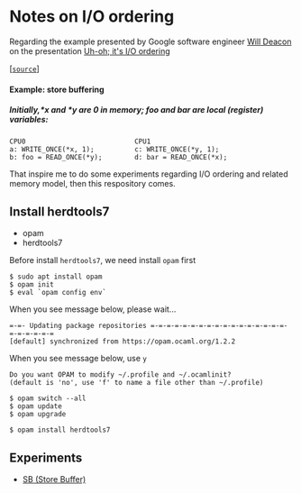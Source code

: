 # Notes on I/O ordering

Regarding the example presented by Google software engineer [Will Deacon](https://www.linkedin.com/in/will-deacon-47946520/) on the presentation [Uh-oh; it's I/O ordering](https://elinux.org/images/a/a8/Uh-oh-Its-IO-Ordering-Will-Deacon-Arm.pdf)

[[`source`](https://elinux.org/images/a/a8/Uh-oh-Its-IO-Ordering-Will-Deacon-Arm.pdf#%5B%7B%22num%22%3A60%2C%22gen%22%3A0%7D%2C%7B%22name%22%3A%22Fit%22%7D%5D)]
#### Example: store buffering
##### Initially,*x and *y are 0 in memory; foo and bar are local (register) variables:
```shell
CPU0                           CPU1
a: WRITE_ONCE(*x, 1);          c: WRITE_ONCE(*y, 1);
b: foo = READ_ONCE(*y);        d: bar = READ_ONCE(*x);
```

That inspire me to do some experiments regarding I/O ordering and related memory model, then this respository comes.

## Install herdtools7
- opam
- herdtools7

Before install `herdtools7`, we need install `opam` first
```shell
$ sudo apt install opam
$ opam init
$ eval `opam config env`
```

When you see message below, please wait...
```shell
=-=- Updating package repositories =-=-=-=-=-=-=-=-=-=-=-=-=-=-=-=-=-=-=-=-=-=-=
[default] synchronized from https://opam.ocaml.org/1.2.2
```

When you see message below, use `y`
```shell
Do you want OPAM to modify ~/.profile and ~/.ocamlinit?
(default is 'no', use 'f' to name a file other than ~/.profile)
```

```shell
$ opam switch --all
$ opam update
$ opam upgrade
```

```shell
$ opam install herdtools7
```

## Experiments
- [SB (Store Buffer)](https://github.com/jeffrey-minwei/io-ordering/blob/main/arm/sb_dmbs.md)
